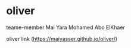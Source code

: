 # oliver
teame-member
Mai
Yara
Mohamed Abo ElKhaer

oliver link (https://maiyasser.github.io/oliver/)

